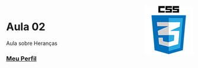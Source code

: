 <img align="right" src="../../../img/css.png" width="130"/>

# Aula 02

Aula sobre Heranças


### [Meu Perfil](http://phstefen.github.io/)